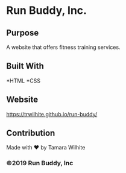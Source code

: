 # Run Buddy, Inc.

## Purpose
A website that offers fitness training services.

## Built With
*HTML
*CSS

## Website
https://trwilhite.github.io/run-buddy/

## Contribution
Made with ❤️ by Tamara Wilhite

### ©️2019 Run Buddy, Inc
